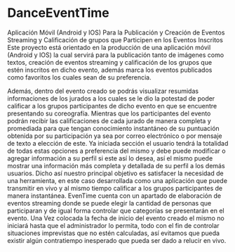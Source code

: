 # DanceEventTime
Aplicación Móvil (Android y IOS) Para la Publicación y Creación de Eventos Streaming y Calificación de grupos que Participen en los Eventos Inscritos
Este proyecto está orientado en la producción de una aplicación móvil (Android y
IOS) la cual servirá para la publicación tanto de imágenes como textos, creación de eventos
streaming y calificación de los grupos que estén inscritos en dicho evento, además marca
los eventos publicados como favoritos los cuales sean de su preferencia.

Además, dentro del evento creado se podrás visualizar resumidas informaciones de
los jurados a los cuales se le dio la potestad de poder calificar a los grupos participantes de
dicho evento en que se encuentre presentando su coreografía. Mientras que los participantes
del evento podrán recibir las calificaciones de cada jurado de manera completa y
promediada para que tengan conocimiento instantáneo de su puntuación obtenida por su
participación ya sea por correo electrónico o por mensaje de texto a elección de este.
Ya iniciada sección el usuario tendrá la totalidad de todas estas opciones a
preferencia del mismo y debe puede modificar o agregar información a su perfil si este así
lo desea, así el mismo puede mostrar una información más completa y detallada de su perfil
a los demás usuarios. Dicho así nuestro principal objetivo es satisfacer la necesidad de una
herramienta, en este caso desarrollada como una aplicación que puede transmitir en vivo y
al mismo tiempo calificar a los grupos participantes de manera instantánea.
EvenTime cuenta con un apartado de elaboración de eventos streaming donde se
puede elegir la cantidad de personas que participaran y de igual forma controlar que
categorías se presentarán en el evento. Una Vez colocada la fecha de inicio del evento
creado el mismo no iniciará hasta que el administrador lo permita, todo con el fin de
controlar situaciones imprevistas que no estén calculadas, así evitamos que pueda existir
algún contratiempo inesperado que pueda ser dado a relucir en vivo.

